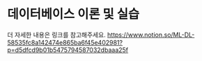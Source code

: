 # 데이터베이스 이론 및 실습
더 자세한 내용은 링크를 참고해주세요.
https://www.notion.so/ML-DL-58535fc8a142474e865ba6f45e402981?p=d5dfcd9b01b5475794587032dbaaa25f

